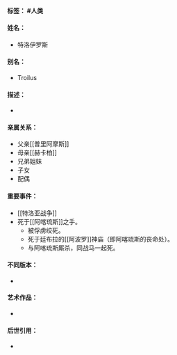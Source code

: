 #### 标签： #人类
#### 姓名：
- 特洛伊罗斯
#### 别名：
- Troilus
#### 描述：
- 
#### 亲属关系：
- 父亲[[普里阿摩斯]]
- 母亲[[赫卡柏]]
- 兄弟姐妹
- 子女
- 配偶
#### 重要事件：
- [[特洛亚战争]]
- 死于[[阿喀琉斯]]之手。
   - 被俘虏绞死。
   - 死于廷布拉的[[阿波罗]]神庙（即阿喀琉斯的丧命处）。
   - 与阿喀琉斯厮杀，同战马一起死。
#### 不同版本：
- 
#### 艺术作品：
- 
#### 后世引用：
- 